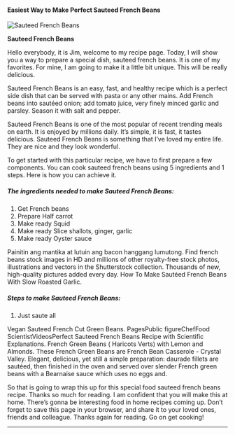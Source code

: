             

#### Easiest Way to Make Perfect Sauteed French Beans

![Sauteed French Beans](https://img-global.cpcdn.com/recipes/3ec3a255ecd0f246/751x532cq70/sauteed-french-beans-recipe-main-photo.jpg)

**Sauteed French Beans**

Hello everybody, it is Jim, welcome to my recipe page. Today, I will show you a way to prepare a special dish, sauteed french beans. It is one of my favorites. For mine, I am going to make it a little bit unique. This will be really delicious.

Sauteed French Beans is an easy, fast, and healthy recipe which is a perfect side dish that can be served with pasta or any other mains. Add French beans into sautéed onion; add tomato juice, very finely minced garlic and parsley. Season it with salt and pepper.

Sauteed French Beans is one of the most popular of recent trending meals on earth. It is enjoyed by millions daily. It’s simple, it is fast, it tastes delicious. Sauteed French Beans is something that I’ve loved my entire life. They are nice and they look wonderful.

To get started with this particular recipe, we have to first prepare a few components. You can cook sauteed french beans using 5 ingredients and 1 steps. Here is how you can achieve it.

##### The ingredients needed to make Sauteed French Beans:

1.  Get French beans
2.  Prepare Half carrot
3.  Make ready Squid
4.  Make ready Slice shallots, ginger, garlic
5.  Make ready Oyster sauce

Painitin ang mantika at lutuin ang bacon hanggang lumutong. Find french beans stock images in HD and millions of other royalty-free stock photos, illustrations and vectors in the Shutterstock collection. Thousands of new, high-quality pictures added every day. How To Make Sautéed French Beans With Slow Roasted Garlic.

##### Steps to make Sauteed French Beans:

1.  Just saute all

Vegan Sauteed French Cut Green Beans. PagesPublic figureChefFood ScientistVideosPerfect Sauteed French Beans Recipe with Scientific Explanations. French Green Beans ( Haricots Verts) with Lemon and Almonds. These French Green Beans are French Bean Casserole - Crystal Valley. Elegant, delicious, yet still a simple preparation: daurade fillets are sautéed, then finished in the oven and served over slender French green beans with a Bearnaise sauce which uses no eggs and.

So that is going to wrap this up for this special food sauteed french beans recipe. Thanks so much for reading. I am confident that you will make this at home. There’s gonna be interesting food in home recipes coming up. Don’t forget to save this page in your browser, and share it to your loved ones, friends and colleague. Thanks again for reading. Go on get cooking!

* * *